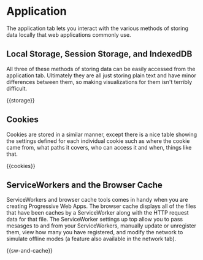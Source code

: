 # Application

The application tab lets you interact with the various methods of storing data locally that web applications commonly use.

## Local Storage, Session Storage, and IndexedDB

All three of these methods of storing data can be easily accessed from the application tab. Ultimately they are all just storing plain text and have minor differences between them, so making visualizations for them isn't terribly difficult.

{{storage}}

## Cookies

Cookies are stored in a similar manner, except there is a nice table showing the settings defined for each individual cookie such as where the cookie came from, what paths it covers, who can access it and when, things like that.

{{cookies}}

## ServiceWorkers and the Browser Cache

ServiceWorkers and browser cache tools comes in handy when you are creating Progressive Web Apps. The browser cache displays all of the files that have been caches by a ServiceWorker along with the HTTP request data for that file. The ServiceWorker settings up top allow you to pass mesasges to and from your ServiceWorkers, manually update or unregister them, view how many you have registered, and modify the network to simulate offline modes (a feature also available in the network tab).

{{sw-and-cache}}
